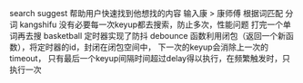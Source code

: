 search suggest 帮助用户快速找到他想找的内容
输入康  > 康师傅 
根据词匹配  分词
kangshifu 没有必要每一次keyup都去搜索，防止多次，性能问题
打完一个单词再去搜  basketball
定时器实现了防抖  debounce 函数利用闭包（返回一个新函数），将定时器的id，封闭在闭包空间中， 下一次的keyup会消除上一次的timeout， 只有最后一个keyup间隔时间超过delay得以执行，在频繁触发时，只执行一次